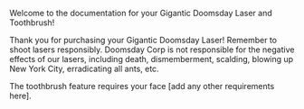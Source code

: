 Welcome to the documentation for your Gigantic Doomsday Laser and Toothbrush!

Thank you for purchasing your Gigantic Doomsday Laser! Remember to shoot lasers responsibly. Doomsday Corp is not responsible for the negative effects of our lasers, including death, dismemberment, scalding, blowing up New York City, erradicating all ants, etc.

The toothbrush feature requires your face [add any other requirements here].